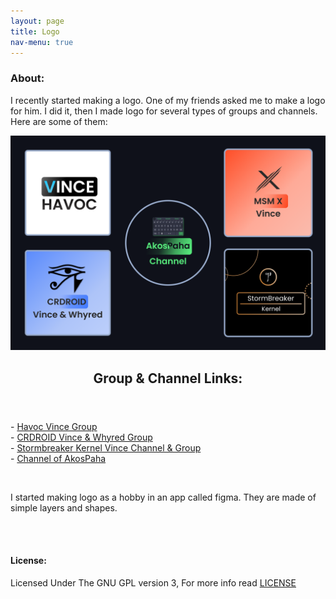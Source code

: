 ```yaml
---
layout: page
title: Logo
nav-menu: true
---
```


<div id="main" class="alt">
    <div class="inner">
    <h3>About:</h3>
    <p>I recently started making a logo. One of my friends asked me to make a logo for him. I did it, then I made logo for several types of groups and channels. Here are some of them:</p>
            <div class="row 200%">
        <div class="6u 12u$(medium)">
        <img
          src="assets/images/Icons.png"
          alt=""
          data-position="center center"
        />
        </div>
      <div class="6u 12u$(medium)">
        <header class="major">
         <h2>Group & Channel Links:</h2>
        </header>
        <p>
          - <a target="_blank" href="https://t.me/havoc_vince">Havoc Vince Group</a><br/>
          - <a target="_blank" href="https://t.me/officialcrvincewhyred">CRDROID Vince & Whyred Group</a><br/>
          - <a target="_blank" href="https://t.me/stormbreaker_vince">Stormbreaker Kernel Vince Channel & Group</a><br />
          - <a target="_blank" href="https://t.me/paha_akos_channel">Channel of AkosPaha</a><br />
        </p>
      </div>
        <div class="6u$ 12u$(medium)">
            <br>
            <p>I started making logo as a hobby in an app called figma. They are made of simple layers and shapes.</p>
        </div>
    </div>
<br><br>
<h4>License:</h4>
Licensed Under The GNU GPL version 3, For more info read <a target="_blank" href="https://github.com/AkosPaha/akospaha.github.io/blob/master/LICENSE.md">LICENSE</a>
<div>
</div>


